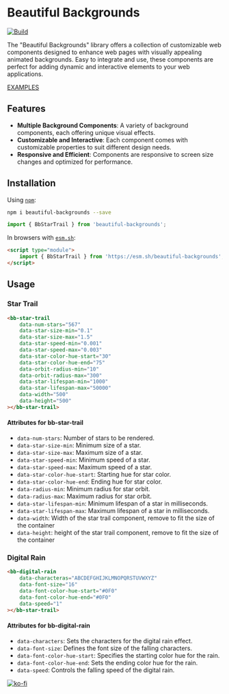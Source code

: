 # Beautiful Backgrounds

[![Build][build-badge]][build]

The "Beautiful Backgrounds" library offers a collection of customizable web components designed to enhance web pages with visually appealing animated backgrounds. Easy to integrate and use, these components are perfect for adding dynamic and interactive elements to your web applications.

[EXAMPLES][examples]

## Features

-   **Multiple Background Components**: A variety of background components, each offering unique visual effects.
-   **Customizable and Interactive**: Each component comes with customizable properties to suit different design needs.
-   **Responsive and Efficient**: Components are responsive to screen size changes and optimized for performance.

## Installation

Using [`npm`][npm]:

```sh
npm i beautiful-backgrounds --save
```

```js
import { BbStarTrail } from 'beautiful-backgrounds';
```

In browsers with [`esm.sh`][esmsh]:

```html
<script type="module">
    import { BbStarTrail } from 'https://esm.sh/beautiful-backgrounds';
</script>
```

## Usage

### Star Trail

```html
<bb-star-trail
    data-num-stars="567"
    data-star-size-min="0.1"
    data-star-size-max="1.5"
    data-star-speed-min="0.001"
    data-star-speed-max="0.003"
    data-star-color-hue-start="30"
    data-star-color-hue-end="75"
    data-orbit-radius-min="10"
    data-orbit-radius-max="300"
    data-star-lifespan-min="1000"
    data-star-lifespan-max="50000"
    data-width="500"
    data-height="500"
></bb-star-trail>
```

#### Attributes for bb-star-trail

-   `data-num-stars`: Number of stars to be rendered.
-   `data-star-size-min`: Minimum size of a star.
-   `data-star-size-max`: Maximum size of a star.
-   `data-star-speed-min`: Minimum speed of a star.
-   `data-star-speed-max`: Maximum speed of a star.
-   `data-star-color-hue-start`: Starting hue for star color.
-   `data-star-color-hue-end`: Ending hue for star color.
-   `data-radius-min`: Minimum radius for star orbit.
-   `data-radius-max`: Maximum radius for star orbit.
-   `data-star-lifespan-min`: Minimum lifespan of a star in milliseconds.
-   `data-star-lifespan-max`: Maximum lifespan of a star in milliseconds.
-   `data-width`: Width of the star trail component, remove to fit the size of the container
-   `data-height`: height of the star trail component, remove to fit the size of the container

### Digital Rain

```html
<bb-digital-rain
    data-characteras="ABCDEFGHIJKLMNOPQRSTUVWXYZ"
    data-font-size="16"
    data-font-color-hue-start="#0F0"
    data-font-color-hue-end="#0F0"
    data-speed="1"
></bb-star-trail>
```

#### Attributes for bb-digital-rain

-   `data-characters`: Sets the characters for the digital rain effect.
-   `data-font-size`: Defines the font size of the falling characters.
-   `data-font-color-hue-start`: Specifies the starting color hue for the rain.
-   `data-font-color-hue-end`: Sets the ending color hue for the rain.
-   `data-speed`: Controls the falling speed of the digital rain.

[![ko-fi](https://ko-fi.com/img/githubbutton_sm.svg)](https://ko-fi.com/A0A3QJPZ9)

<!-- Links -->

[build-badge]: https://github.com/niekes/beautiful-backgrounds/workflows/main/badge.svg

[build]: https://github.com/niekes/beautiful-backgrounds/actions

[esmsh]: https://esm.sh

[npm]: https://www.npmjs.com/package/beautiful-backgrounds

[examples]: https://codepen.io/collection/aMPozo
